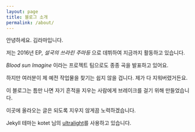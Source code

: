 ```yaml
---
layout: page
title: 블로그 소개
permalink: /about/
---
```

안녕하세요. 김라마입니다.

저는 2016년 EP, _설국의 쓰라린 주마등_ 으로 데뷔하여 지금까지 활동하고 있습니다.

_Blood sun Imagine_ 이라는 프로젝트 팀으로도 종종 곡을 발표하고 있어요.

하지만 여러분이 제 예전 작업물을 찾기는 쉽지 않을 겁니다. 제가 다 지워버렸거든요.

이 블로그는 틈만 나면 자기 흔적을 지우는 사람에게 브레이크를 걸기 위해 만들었습니다.

이곳에 올라오는 글은 되도록 지우지 않게끔 노력하겠습니다.

Jekyll 테마는 kotet 님의 [ultralight](https://github.com/kotet/ultralight/)를 사용하고 있습니다.
